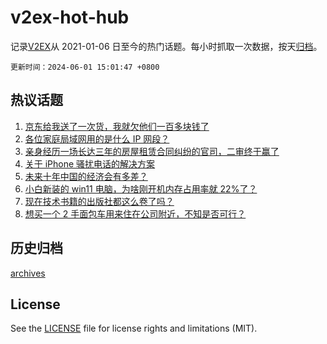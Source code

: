 # v2ex-hot-hub

 记录[V2EX](https://www.v2ex.com/)从 2021-01-06 日至今的热门话题。每小时抓取一次数据，按天[归档](archives)。

`更新时间：2024-06-01 15:01:47 +0800`

## 热议话题

1. [京东给我送了一次货，我就欠他们一百多块钱了](https://www.v2ex.com/t/1045892)
1. [各位家庭局域网用的是什么 IP 网段？](https://www.v2ex.com/t/1045798)
1. [亲身经历一场长达三年的房屋租赁合同纠纷的官司，二审终于赢了](https://www.v2ex.com/t/1045774)
1. [关于 iPhone 骚扰电话的解决方案](https://www.v2ex.com/t/1045753)
1. [未来十年中国的经济会有多差？](https://www.v2ex.com/t/1045937)
1. [小白新装的 win11 电脑，为啥刚开机内存占用率就 22%了？](https://www.v2ex.com/t/1045722)
1. [现在技术书籍的出版社都这么卷了吗？](https://www.v2ex.com/t/1045727)
1. [想买一个 2 手面包车用来住在公司附近，不知是否可行？](https://www.v2ex.com/t/1045812)

## 历史归档

[archives](archives)

## License

See the [LICENSE](LICENSE) file for license rights and limitations (MIT).
